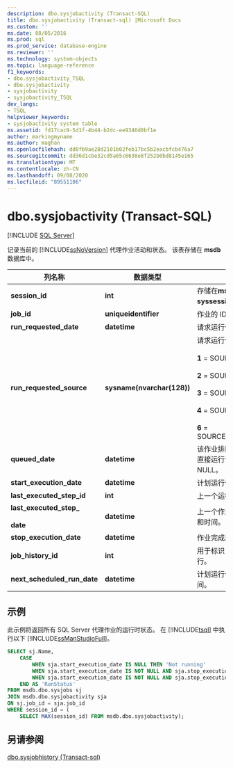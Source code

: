 ```yaml
---
description: dbo.sysjobactivity (Transact-SQL)
title: dbo.sysjobactivity (Transact-sql) |Microsoft Docs
ms.custom: ''
ms.date: 08/05/2016
ms.prod: sql
ms.prod_service: database-engine
ms.reviewer: ''
ms.technology: system-objects
ms.topic: language-reference
f1_keywords:
- dbo.sysjobactivity_TSQL
- dbo.sysjobactivity
- sysjobactivity
- sysjobactivity_TSQL
dev_langs:
- TSQL
helpviewer_keywords:
- sysjobactivity system table
ms.assetid: fd17cac9-5d1f-4b44-b2dc-ee9346d8bf1e
author: markingmyname
ms.author: maghan
ms.openlocfilehash: dd0fb9ae28d2101b02feb17bc5b2eacbfcb476a7
ms.sourcegitcommit: dd36d1cbe32cd5a65c6638e8f252b0bd8145e165
ms.translationtype: MT
ms.contentlocale: zh-CN
ms.lasthandoff: 09/08/2020
ms.locfileid: "89551106"
---
```

# <a name="dbosysjobactivity-transact-sql"></a>dbo.sysjobactivity (Transact-SQL)
[!INCLUDE [SQL Server](../../includes/applies-to-version/sqlserver.md)]

  记录当前的 [!INCLUDE[ssNoVersion](../../includes/ssnoversion-md.md)] 代理作业活动和状态。  该表存储在 **msdb** 数据库中。
  
|列名称|数据类型|说明|  
|-----------------|---------------|-----------------|  
|**session_id**|**int**|存储在**msdb**数据库的**syssessions**表中的会话的 ID。|  
|**job_id**|**uniqueidentifier**|作业的 ID。|  
|**run_requested_date**|**datetime**|请求运行作业的日期和时间。|  
|**run_requested_source**|**sysname(nvarchar(128))**|请求运行作业的请求者。<br /><br /> **1** = SOURCE_SCHEDULER<br /><br /> **2** = SOURCE_ALERTER<br /><br /> **3** = SOURCE_BOOT<br /><br /> **4** = SOURCE_USER<br /><br /> **6** = SOURCE_ON_IDLE_SCHEDULE|  
|**queued_date**|**datetime**|该作业排队的日期和时间。 如果直接运行该作业，则此列为 NULL。|  
|**start_execution_date**|**datetime**|计划运行作业的日期和时间。|  
|**last_executed_step_id**|**int**|上一个运行的作业步骤的 ID。|  
|**last_executed_step_**<br /><br /> **date**|**datetime**|上一个作业步骤开始运行的日期和时间。|  
|**stop_execution_date**|**datetime**|作业完成运行的日期和时间。|  
|**job_history_id**|**int**|用于标识 **sysjobhistory** 表中的行。|  
|**next_scheduled_run_date**|**datetime**|计划运行作业的下一日期和时间。|  

## <a name="example"></a>示例
此示例将返回所有 SQL Server 代理作业的运行时状态。  在 [!INCLUDE[tsql](../../includes/tsql-md.md)] 中执行以下 [!INCLUDE[ssManStudioFull](../../includes/ssmanstudiofull-md.md)]。
```sql
SELECT sj.Name, 
    CASE
        WHEN sja.start_execution_date IS NULL THEN 'Not running'
        WHEN sja.start_execution_date IS NOT NULL AND sja.stop_execution_date IS NULL THEN 'Running'
        WHEN sja.start_execution_date IS NOT NULL AND sja.stop_execution_date IS NOT NULL THEN 'Not running'
    END AS 'RunStatus'
FROM msdb.dbo.sysjobs sj
JOIN msdb.dbo.sysjobactivity sja
ON sj.job_id = sja.job_id
WHERE session_id = (
    SELECT MAX(session_id) FROM msdb.dbo.sysjobactivity); 
```
  
## <a name="see-also"></a>另请参阅  
 [dbo.sysjobhistory &#40;Transact-sql&#41;](../../relational-databases/system-tables/dbo-sysjobhistory-transact-sql.md)  
  
  
